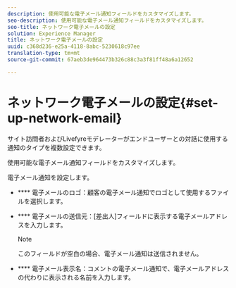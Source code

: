 ```yaml
---
description: 使用可能な電子メール通知フィールドをカスタマイズします。
seo-description: 使用可能な電子メール通知フィールドをカスタマイズします。
seo-title: ネットワーク電子メールの設定
solution: Experience Manager
title: ネットワーク電子メールの設定
uuid: c368d236-e25a-4118-8abc-5230618c97ee
translation-type: tm+mt
source-git-commit: 67aeb3de964473b326c88c3a3f81ff48a6a12652

---
```



# ネットワーク電子メールの設定{#set-up-network-email}

サイト訪問者およびLivefyreモデレーターがエンドユーザーとの対話に使用する通知のタイプを複数設定できます。

使用可能な電子メール通知フィールドをカスタマイズします。

電子メール通知を設定します。

* **** 電子メールのロゴ：顧客の電子メール通知でロゴとして使用するファイルを選択します。
* **** 電子メールの送信元：[差出人]フィールドに表示する電子メールアドレスを入力します。

   >[!NOTE]
   >
   >このフィールドが空白の場合、電子メール通知は送信されません。

* **** 電子メール表示名：コメントの電子メール通知で、電子メールアドレスの代わりに表示される名前を入力します。

